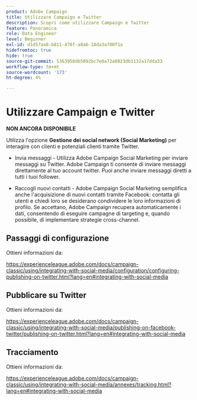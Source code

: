 ```yaml
---
product: Adobe Campaign
title: Utilizzare Campaign e Twitter
description: Scopri come utilizzare Campaign e Twitter
feature: Panoramica
role: Data Engineer
level: Beginner
exl-id: d1d57aa8-b811-470f-a8a6-18da3a700f1a
hidefromtoc: true
hide: true
source-git-commit: 5363950db5092bc7e0a72a0823db1132a17dda33
workflow-type: tm+mt
source-wordcount: '173'
ht-degree: 4%

---
```


# Utilizzare Campaign e Twitter

**NON ANCORA DISPONIBILE**

Utilizza l&#39;opzione **Gestione dei social network (Social Marketing)** per interagire con clienti e potenziali clienti tramite Twitter.

* Invia messaggi - Utilizza Adobe Campaign Social Marketing per inviare messaggi su Twitter. Adobe Campaign ti consente di inviare messaggi direttamente al tuo account twitter. Puoi anche inviare messaggi diretti a tutti i tuoi follower.

* Raccogli nuovi contatti - Adobe Campaign Social Marketing semplifica anche l&#39;acquisizione di nuovi contatti tramite Facebook: contatta gli utenti e chiedi loro se desiderano condividere le loro informazioni di profilo. Se accettano, Adobe Campaign recupera automaticamente i dati, consentendo di eseguire campagne di targeting e, quando possibile, di implementare strategie cross-channel.

## Passaggi di configurazione

Ottieni informazioni da:

https://experienceleague.adobe.com/docs/campaign-classic/using/integrating-with-social-media/configuration/configuring-publishing-on-twitter.html?lang=en#integrating-with-social-media


## Pubblicare su Twitter

Ottieni informazioni da:

https://experienceleague.adobe.com/docs/campaign-classic/using/integrating-with-social-media/publishing-on-facebook-twitter/publishing-on-twitter.html?lang=en#integrating-with-social-media


## Tracciamento

Ottieni informazioni da:

https://experienceleague.adobe.com/docs/campaign-classic/using/integrating-with-social-media/annexes/tracking.html?lang=en#integrating-with-social-media
